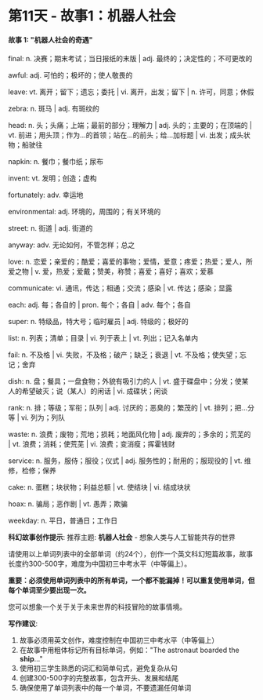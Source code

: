# 第11天 - 故事1：机器人社会

#### 故事 1: "机器人社会的奇遇"

final: n. 决赛；期末考试；当日报纸的末版 | adj. 最终的；决定性的；不可更改的

awful: adj. 可怕的；极坏的；使人敬畏的

leave: vt. 离开；留下；遗忘；委托 | vi. 离开，出发；留下 | n. 许可，同意；休假

zebra: n.  斑马 | adj. 有斑纹的

head: n. 头；头痛；上端；最前的部分；理解力 | adj. 头的；主要的；在顶端的 | vt. 前进；用头顶；作为…的首领；站在…的前头；给…加标题 | vi. 出发；成头状物；船驶往

napkin: n. 餐巾；餐巾纸；尿布

invent: vt. 发明；创造；虚构

fortunately: adv. 幸运地

environmental: adj. 环境的，周围的；有关环境的

street: n. 街道 | adj. 街道的

anyway: adv. 无论如何，不管怎样；总之

love: n. 恋爱；亲爱的；酷爱；喜爱的事物；爱情，爱意；疼爱；热爱；爱人，所爱之物 | v. 爱，热爱；爱戴；赞美，称赞；喜爱；喜好；喜欢；爱慕

communicate: vi. 通讯，传达；相通；交流；感染 | vt. 传达；感染；显露

each: adj. 每；各自的 | pron. 每个；各自 | adv. 每个；各自

super: n. 特级品，特大号；临时雇员 | adj. 特级的；极好的

list: n.  列表；清单；目录 | vi. 列于表上 | vt. 列出；记入名单内

fail: n. 不及格 | vi. 失败，不及格；破产；缺乏；衰退 | vt. 不及格；使失望；忘记；舍弃

dish: n. 盘；餐具；一盘食物；外貌有吸引力的人 | vt. 盛于碟盘中；分发；使某人的希望破灭；说（某人）的闲话 | vi. 成碟状；闲谈

rank: n. 排；等级；军衔；队列 | adj. 讨厌的；恶臭的；繁茂的 | vt. 排列；把…分等 | vi. 列为；列队

waste: n. 浪费；废物；荒地；损耗；地面风化物 | adj. 废弃的；多余的；荒芜的 | vt. 浪费；消耗；使荒芜 | vi. 浪费；变消瘦；挥霍钱财

service: n. 服务，服侍；服役；仪式 | adj. 服务性的；耐用的；服现役的 | vt. 维修，检修；保养

cake: n. 蛋糕；块状物；利益总额 | vt. 使结块 | vi. 结成块状

hoax: n. 骗局；恶作剧 | vt. 愚弄；欺骗

weekday: n. 平日，普通日；工作日

**科幻故事创作提示**:
推荐主题: **机器人社会** - 想象人类与人工智能共存的世界

请使用以上单词列表中的全部单词（约24个），创作一个英文科幻短篇故事，故事长度约300-500字，难度为中国初三中考水平（中等偏上）。

**重要：必须使用单词列表中的所有单词，一个都不能漏掉！可以重复使用单词，但每个单词至少要出现一次。**

您可以想象一个关于关于未来世界的科技冒险的故事情境。

**写作建议**: 
1. 故事必须用英文创作，难度控制在中国初三中考水平（中等偏上）
2. 在故事中用粗体标记所有目标单词，例如："The astronaut boarded the **ship**..."
3. 使用初三学生熟悉的词汇和简单句式，避免复杂从句
4. 创建300-500字的完整故事，包含开头、发展和结尾
5. 确保使用了单词列表中的每一个单词，不要遗漏任何单词
